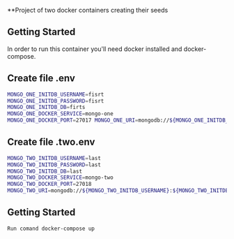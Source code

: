 **Project of two docker containers creating their seeds

## **Getting Started**
In order to run this container you'll need docker installed and docker-compose.

## **Create file .env**
```bash
MONGO_ONE_INITDB_USERNAME=fisrt
MONGO_ONE_INITDB_PASSWORD=fisrt
MONGO_ONE_INITDB_DB=firts
MONGO_ONE_DOCKER_SERVICE=mongo-one
MONGO_ONE_DOCKER_PORT=27017 MONGO_ONE_URI=mongodb://${MONGO_ONE_INITDB_USERNAME}:${MONGO_ONE_INITDB_PASSWORD}@${MONGO_ONE_DOCKER_SERVICE}:${MONGO_ONE_DOCKER_PORT}/${MONGO_ONE_INITDB_DB}?authSource=${MONGO_ONE_INITDB_DB}&ssl=false
```
## **Create file .two.env**
```bash
MONGO_TWO_INITDB_USERNAME=last
MONGO_TWO_INITDB_PASSWORD=last
MONGO_TWO_INITDB_DB=last
MONGO_TWO_DOCKER_SERVICE=mongo-two
MONGO_TWO_DOCKER_PORT=27018
MONGO_TWO_URI=mongodb://${MONGO_TWO_INITDB_USERNAME}:${MONGO_TWO_INITDB_PASSWORD}@${MONGO_TWO_DOCKER_SERVICE}:${MONGO_TWO_DOCKER_PORT}/${MONGO_TWO_INITDB_DB}?authSource=${MONGO_TWO_INITDB_DB}&ssl=false
```
## **Getting Started**
```bash
Run comand docker-compose up
```
